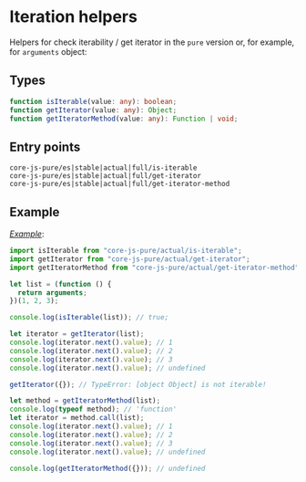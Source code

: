 # Iteration helpers

Helpers for check iterability / get iterator in the `pure` version or, for example, for `arguments` object:

## Types

```ts
function isIterable(value: any): boolean;
function getIterator(value: any): Object;
function getIteratorMethod(value: any): Function | void;
```

## Entry points

```
core-js-pure/es|stable|actual|full/is-iterable
core-js-pure/es|stable|actual|full/get-iterator
core-js-pure/es|stable|actual|full/get-iterator-method
```

## Example

[_Example_](https://goo.gl/SXsM6D):

```js
import isIterable from "core-js-pure/actual/is-iterable";
import getIterator from "core-js-pure/actual/get-iterator";
import getIteratorMethod from "core-js-pure/actual/get-iterator-method";

let list = (function () {
  return arguments;
})(1, 2, 3);

console.log(isIterable(list)); // true;

let iterator = getIterator(list);
console.log(iterator.next().value); // 1
console.log(iterator.next().value); // 2
console.log(iterator.next().value); // 3
console.log(iterator.next().value); // undefined

getIterator({}); // TypeError: [object Object] is not iterable!

let method = getIteratorMethod(list);
console.log(typeof method); // 'function'
let iterator = method.call(list);
console.log(iterator.next().value); // 1
console.log(iterator.next().value); // 2
console.log(iterator.next().value); // 3
console.log(iterator.next().value); // undefined

console.log(getIteratorMethod({})); // undefined
```
